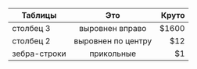 | Таблицы      |        Это         | Круто |
| ------------ | :----------------: | ----: |
| столбец 3    |  выровнен вправо   | $1600 |
| столбец 2    | выровнен по центру |   $12 |
| зебра-строки |     прикольные     |    $1 |
